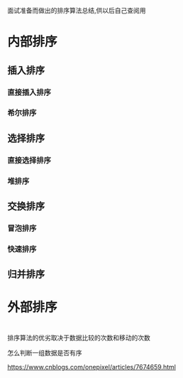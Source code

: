 ---
---


面试准备而做出的排序算法总结,供以后自己查阅用

# 内部排序

## 插入排序
### 直接插入排序
### 希尔排序
## 选择排序
### 直接选择排序
### 堆排序
## 交换排序
### 冒泡排序
### 快速排序
## 归并排序

# 外部排序



# 

排序算法的优劣取决于数据比较的次数和移动的次数

怎么判断一组数据是否有序


https://www.cnblogs.com/onepixel/articles/7674659.html
